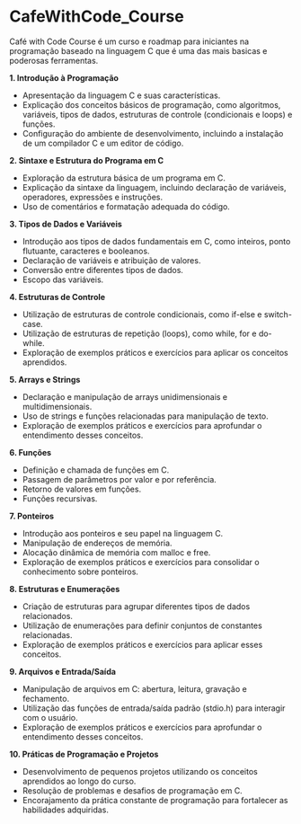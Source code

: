 # CafeWithCode_Course
Café with Code Course é um curso e roadmap para iniciantes na programação baseado na linguagem C que é uma das mais basicas e poderosas ferramentas. 

**1. Introdução à Programação**
- Apresentação da linguagem C e suas características.
- Explicação dos conceitos básicos de programação, como algoritmos, variáveis, tipos de dados, estruturas de controle (condicionais e loops) e funções.
- Configuração do ambiente de desenvolvimento, incluindo a instalação de um compilador C e um editor de código.

**2. Sintaxe e Estrutura do Programa em C**
- Exploração da estrutura básica de um programa em C.
- Explicação da sintaxe da linguagem, incluindo declaração de variáveis, operadores, expressões e instruções.
- Uso de comentários e formatação adequada do código.

**3. Tipos de Dados e Variáveis**
- Introdução aos tipos de dados fundamentais em C, como inteiros, ponto flutuante, caracteres e booleanos.
- Declaração de variáveis e atribuição de valores.
- Conversão entre diferentes tipos de dados.
- Escopo das variáveis.

**4. Estruturas de Controle**
- Utilização de estruturas de controle condicionais, como if-else e switch-case.
- Utilização de estruturas de repetição (loops), como while, for e do-while.
- Exploração de exemplos práticos e exercícios para aplicar os conceitos aprendidos.

**5. Arrays e Strings**
- Declaração e manipulação de arrays unidimensionais e multidimensionais.
- Uso de strings e funções relacionadas para manipulação de texto.
- Exploração de exemplos práticos e exercícios para aprofundar o entendimento desses conceitos.

**6. Funções**
- Definição e chamada de funções em C.
- Passagem de parâmetros por valor e por referência.
- Retorno de valores em funções.
- Funções recursivas.

**7. Ponteiros**
- Introdução aos ponteiros e seu papel na linguagem C.
- Manipulação de endereços de memória.
- Alocação dinâmica de memória com malloc e free.
- Exploração de exemplos práticos e exercícios para consolidar o conhecimento sobre ponteiros.

**8. Estruturas e Enumerações**
- Criação de estruturas para agrupar diferentes tipos de dados relacionados.
- Utilização de enumerações para definir conjuntos de constantes relacionadas.
- Exploração de exemplos práticos e exercícios para aplicar esses conceitos.

**9. Arquivos e Entrada/Saída**
- Manipulação de arquivos em C: abertura, leitura, gravação e fechamento.
- Utilização das funções de entrada/saída padrão (stdio.h) para interagir com o usuário.
- Exploração de exemplos práticos e exercícios para aprofundar o entendimento desses conceitos.

**10. Práticas de Programação e Projetos**
- Desenvolvimento de pequenos projetos utilizando os conceitos aprendidos ao longo do curso.
- Resolução de problemas e desafios de programação em C.
- Encorajamento da prática constante de programação para fortalecer as habilidades adquiridas.
